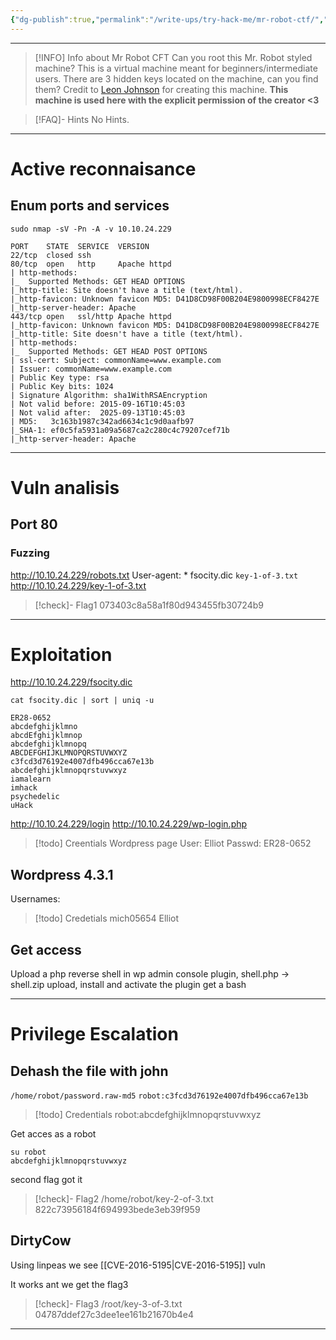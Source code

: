 ```yaml
---
{"dg-publish":true,"permalink":"/write-ups/try-hack-me/mr-robot-ctf/","tags":["CTF","write-up","linux","easy","DirtyCow"]}
---
```


---
> [!INFO] Info about Mr Robot CFT
>  Can you root this Mr. Robot styled machine? This is a virtual machine meant for beginners/intermediate users. There are 3 hidden keys located on the machine, can you find them?
>  Credit to [Leon Johnson](https://twitter.com/@sho_luv) for creating this machine. **This machine is used here with the explicit permission of the creator <3**

> [!FAQ]- Hints
> No Hints.

---
# Active reconnaisance

## Enum ports and services
```shell
sudo nmap -sV -Pn -A -v 10.10.24.229
```

```shell
PORT    STATE  SERVICE  VERSION
22/tcp  closed ssh
80/tcp  open   http     Apache httpd
| http-methods:
|_  Supported Methods: GET HEAD OPTIONS
|_http-title: Site doesn't have a title (text/html).
|_http-favicon: Unknown favicon MD5: D41D8CD98F00B204E9800998ECF8427E
|_http-server-header: Apache
443/tcp open   ssl/http Apache httpd
|_http-favicon: Unknown favicon MD5: D41D8CD98F00B204E9800998ECF8427E
|_http-title: Site doesn't have a title (text/html).
| http-methods:
|_  Supported Methods: GET HEAD POST OPTIONS
| ssl-cert: Subject: commonName=www.example.com
| Issuer: commonName=www.example.com
| Public Key type: rsa
| Public Key bits: 1024
| Signature Algorithm: sha1WithRSAEncryption
| Not valid before: 2015-09-16T10:45:03
| Not valid after:  2025-09-13T10:45:03
| MD5:   3c163b1987c342ad6634c1c9d0aafb97
|_SHA-1: ef0c5fa5931a09a5687ca2c280c4c79207cef71b
|_http-server-header: Apache
```

---
# Vuln analisis
## Port 80
### Fuzzing

http://10.10.24.229/robots.txt
User-agent: *
fsocity.dic
`key-1-of-3.txt`
http://10.10.24.229/key-1-of-3.txt
> [!check]- Flag1
> 073403c8a58a1f80d943455fb30724b9

---
# Exploitation
http://10.10.24.229/fsocity.dic
```shell
cat fsocity.dic | sort | uniq -u
```

```
ER28-0652
abcdefghijklmno
abcdEfghijklmnop
abcdefghijklmnopq
ABCDEFGHIJKLMNOPQRSTUVWXYZ
c3fcd3d76192e4007dfb496cca67e13b
abcdefghijklmnopqrstuvwxyz
iamalearn
imhack
psychedelic
uHack
```
http://10.10.24.229/login
http://10.10.24.229/wp-login.php
>[!todo] Creentials
Wordpress page
User: Elliot
Passwd: ER28-0652

## Wordpress  4.3.1
Usernames: 
>[!todo] Credetials
mich05654
Elliot

## Get access
Upload a php reverse shell in wp admin console plugin, shell.php -> shell.zip
upload, install and activate the plugin
get a bash

---
# Privilege Escalation
## Dehash the file with john
`/home/robot/password.raw-md5`
`robot:c3fcd3d76192e4007dfb496cca67e13b`
>[!todo] Credentials
>robot:abcdefghijklmnopqrstuvwxyz

Get acces as a robot
```shell
su robot
abcdefghijklmnopqrstuvwxyz
```
second flag got it
> [!check]- Flag2
> /home/robot/key-2-of-3.txt
> 822c73956184f694993bede3eb39f959

## DirtyCow
Using linpeas we see [[CVE-2016-5195\|CVE-2016-5195]] vuln

It works ant we get the flag3

> [!check]- Flag3
> /root/key-3-of-3.txt
> 04787ddef27c3dee1ee161b21670b4e4

---

